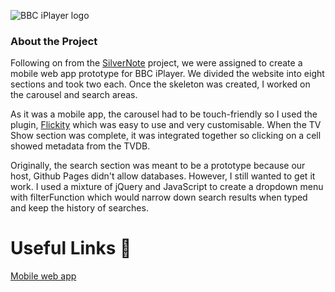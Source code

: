 ![BBC iPlayer logo](https://upload.wikimedia.org/wikipedia/en/0/05/BBC_iPlayer_logo.svg)

### About the Project

Following on from the [SilverNote](https://github.com/louisefindlay23/silvernote) project, we were assigned to create a mobile web app prototype for BBC iPlayer. We divided the website into eight sections and took two each. Once the skeleton was created, I worked on the carousel and search areas.

As it was a mobile app, the carousel had to be touch-friendly so I used the plugin, [Flickity](https://flickity.metafizzy.co) which was easy to use and very customisable. When the TV Show section was complete, it was integrated together so clicking on a cell showed metadata from the TVDB.

Originally, the search section was meant to be a prototype because our host, Github Pages didn't allow databases. However, I still wanted to get it work. I used a mixture of jQuery and JavaScript to create a dropdown menu with filterFunction which would narrow down search results when typed and keep the history of searches.


# Useful Links  :link:

[Mobile web app](https://louisefindlay23.github.io/BBC-iPlayer)
